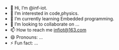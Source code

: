 - 👋 Hi, I’m @inf-iot.
- 👀 I’m interested in code,physics.
- 🌱 I’m currently learning Embedded programming.
- 💞️ I’m looking to collaborate on ...
- 📫 How to reach me infiot@163.com
- 😄 Pronouns: ...
- ⚡ Fun fact: ...

<!---
inf-iot/inf-iot is a ✨ special ✨ repository because its `README.md` (this file) appears on your GitHub profile.
You can click the Preview link to take a look at your changes.
--->
